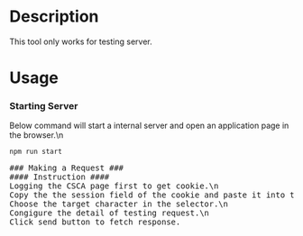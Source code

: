 # Description #
This tool only works for testing server.
# Usage #
### Starting Server ###
Below command will start a internal server and open an application page in the browser.\n
<pre><code>npm run start
</code><pre>
### Making a Request ###
#### Instruction ####
Logging the CSCA page first to get cookie.\n
Copy the the session field of the cookie and paste it into the 'Session Cookie' field.\n
Choose the target character in the selector.\n
Congigure the detail of testing request.\n
Click send button to fetch response.
